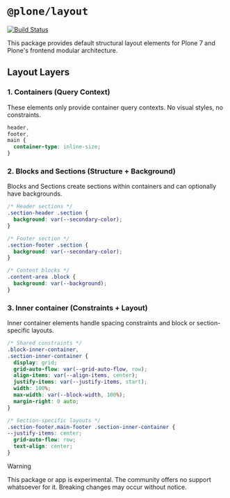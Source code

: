 # `@plone/layout`

[![Build Status](https://app.readthedocs.org/projects/plone-layout/badge/?version=latest)](https://plone-layout.readthedocs.io/?path=/story/app--default)

This package provides default structural layout elements for Plone 7 and Plone's frontend modular architecture.

## Layout Layers

### 1. Containers (Query Context)

These elements only provide container query contexts. No visual styles, no constraints.

```css
header,
footer,
main {
  container-type: inline-size;
}
```

### 2. Blocks and Sections (Structure + Background)

Blocks and Sections create sections within containers and can optionally have backgrounds.

```css
/* Header sections */
.section-header .section {
  background: var(--secondary-color);
}

/* Footer section */
.section-footer .section {
  background: var(--secondary-color);
}

/* Content blocks */
.content-area .block {
  background: var(--background);
}
```

### 3. Inner container (Constraints + Layout)

Inner container elements handle spacing constraints and block or section-specific layouts.

```css
/* Shared constraints */
.block-inner-container,
.section-inner-container {
  display: grid;
  grid-auto-flow: var(--grid-auto-flow, row);
  align-items: var(--align-items, center);
  justify-items: var(--justify-items, start);
  width: 100%;
  max-width: var(--block-width, 100%);
  margin-right: 0 auto;
}

/* Section-specific layouts */
.section-footer.main-footer .section-inner-container {
--justify-items: center;
  grid-auto-flow: row;
  text-align: center;
}
```

> [!WARNING]
> This package or app is experimental.
> The community offers no support whatsoever for it.
> Breaking changes may occur without notice.
